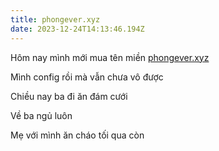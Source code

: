 ```yaml
---
title: phongever.xyz
date: 2023-12-24T14:13:46.194Z
---
```


Hôm nay mình mới mua tên miền [phongever.xyz](https://phongever.xyz/)

Mình config rồi mà vẫn chưa vô được

Chiều nay ba đi ăn đám cưới

Về ba ngủ luôn

Mẹ với mình ăn cháo tối qua còn
